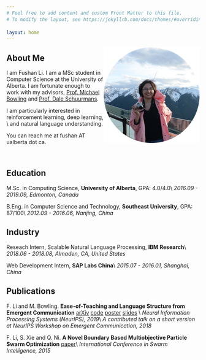 ```yaml
---
# Feel free to add content and custom Front Matter to this file.
# To modify the layout, see https://jekyllrb.com/docs/themes/#overriding-theme-defaults

layout: home
---
```

<img style='float: right;' width='250' height='250' src='circle.png'>

## About Me
I am Fushan Li. I am a MSc student in Computer Science at the University of Alberta. 
I am fortunate enough to work with my advisors, [Prof. Michael Bowling](https://webdocs.cs.ualberta.ca/~bowling/index.html) and [Prof. Dale Schuurmans](https://webdocs.cs.ualberta.ca/~dale/). 
<!-- I am interested in problems of making machines possess intelligence and language capabilities. -->
I am particularly interested in reinforcement learning, deep learning, \\
and natural language understanding.

You can reach me at fushan AT ualberta dot ca.

<br />

## Education

M.Sc. in Computing Science, **University of Alberta**, GPA: 4.0/4.0\\
*2016.09 - 2019.09, Edmonton, Canada* 

B.Eng. in Computer Science and Technology, **Southeast University**, GPA: 87/100\\
*2012.09 - 2016.06, Nanjing, China*

## Industry

Reseach Intern, Scalable Natural Language Processing, **IBM Research**\\
*2018.06 - 2018.08, Almaden, CA, United States*

Web Development Intern, **SAP Labs China**\\
*2015.07 - 2016.01, Shanghai, China*

## Publications

F. Li and M. Bowling. **Ease-of-Teaching and Language Structure from Emergent Communication** [arXiv](https://arxiv.org/abs/1906.02403) [code](https://github.com/FushanLi/Ease-of-teaching-and-language-structure) [poster](https://drive.google.com/open?id=1CnSeTqhr2iJWKNLBt9OvLHKYsgbwLScG) [slides](https://drive.google.com/open?id=17c1iHeBHA90f1Kg41gF3Fk9keT1AQcaO) \\
*Neural Information Processing Systems (NeurIPS), 2019*\\
*A contributed talk on a short version at NeurIPS Workshop on Emergent Communication, 2018*

F. Li, S. Xie and Q. Ni. **A Novel Boundary Based Multiobjective Particle Swarm Optimization** [paper](https://link.springer.com/chapter/10.1007/978-3-319-20466-6_17)\\
*International Conference in Swarm Intelligence, 2015*




